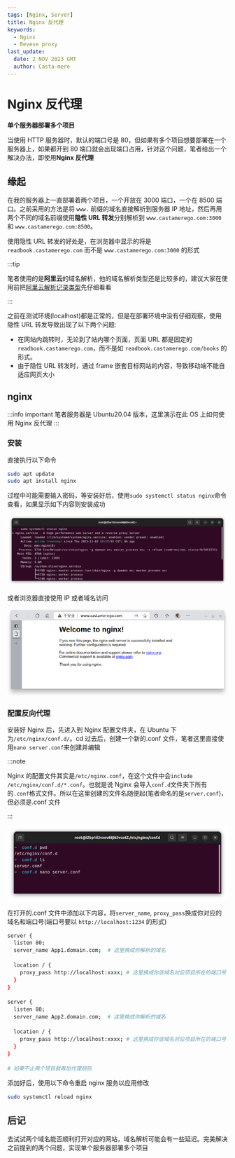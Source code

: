 ```yaml
---
tags: [Nginx, Server]
title: Nginx 反代理
keywords:
  - Nginx
  - Revese proxy
last_update:
  date: 2 NOV 2023 GMT
  author: Casta-mere
---
```


# Nginx 反代理

**单个服务器部署多个项目**

当使用 HTTP 服务器时，默认的端口号是 80，但如果有多个项目想要部署在一个服务器上，如果都开到 80 端口就会出现端口占用，针对这个问题，笔者给出一个解决办法，即使用**Nginx 反代理**

## 缘起

在我的服务器上一直部署着两个项目，一个开放在 3000 端口，一个在 8500 端口。之前采用的方法是将 `www.` 前缀的域名直接解析到服务器 IP 地址，然后再用两个不同的域名前缀使用**隐性 URL 转发**分别解析到 `www.castamerego.com:3000` 和 `www.castamerego.com:8500`。

使用隐性 URL 转发的好处是，在浏览器中显示的将是 `readbook.castamerego.com` 而不是 `www.castamerego.com:3000` 的形式

:::tip

笔者使用的是**阿里云**的域名解析，他的域名解析类型还是比较多的，建议大家在使用前把[阿里云解析记录类型]先仔细看看

:::

之前在测试环境(localhost)都是正常的，但是在部署环境中没有仔细观察，使用隐性 URL 转发导致出现了以下两个问题:

- 在网站内跳转时，无论到了站内哪个页面，页面 URL 都是固定的 `readbook.castamerego.com`，而不是如 `readbook.castamerego.com/books` 的形式。
- 由于隐性 URL 转发时，通过 frame 嵌套目标网站的内容，导致移动端不能自适应网页大小

## nginx

:::info important
笔者服务器是 Ubuntu20.04 版本，这里演示在此 OS 上如何使用 Nginx 反代理
:::

### 安装

直接执行以下命令

```bash showLineNumbers
sudo apt update
sudo apt install nginx
```

过程中可能需要输入密码，等安装好后，使用`sudo systemctl status nginx`命令查看，如果显示如下内容则安装成功

![nginx status](./image/nginx反代理/nginxstatus.png "nginx status - terminal")

或者浏览器直接使用 IP 或者域名访问

![nginx status](./image/nginx反代理/nginxstatus2.png "nginx status —— browser")

### 配置反向代理

安装好 Nginx 后，先进入到 Nginx 配置文件夹，在 Ubuntu 下为`/etc/nginx/conf.d/`。cd 过去后，创建一个新的.conf 文件，笔者这里直接使用`nano server.conf`来创建并编辑

:::note

Nginx 的配置文件其实是`/etc/nginx.conf`，在这个文件中会`include /etc/nginx/conf.d/*.conf`。也就是说 Nginx 会导入`conf.d`文件夹下所有的`.conf`格式文件。所以在这里创建的文件名随便起(笔者命名的是`server.conf`)，但必须是.conf 文件

:::

![路径](./image/nginx反代理/server.confpwd.png "nginx config路径")

在打开的.conf 文件中添加以下内容，将`server_name`, `proxy_pass`换成你对应的域名和端口号(端口号要以 `http://localhost:1234` 的形式)

```bash showLineNumbers
server {
  listen 80;
  server_name App1.domain.com;  # 这里换成你解析的域名

  location / {
    proxy_pass http://localhost:xxxx; # 这里换成你该域名对应项目所在的端口号
  }
}

server {
  listen 80;
  server_name App2.domain.com;  # 这里换成你解析的域名

  location / {
    proxy_pass http://localhost:xxxx; # 这里换成你该域名对应项目所在的端口号
  }
}

# 如果不止两个项目就再加代理规则
```

添加好后，使用以下命令重启 nginx 服务以应用修改

```bash showLineNumbers
sudo systemctl reload nginx
```

## 后记

去试试两个域名能否顺利打开对应的网站，域名解析可能会有一些延迟。完美解决之前提到的两个问题，实现单个服务器部署多个项目

[阿里云解析记录类型]: https://help.aliyun.com/document_detail/29725.html?spm=a2c1d.8251892.0.0.456d5b76vPKwlR#h2-url-6
